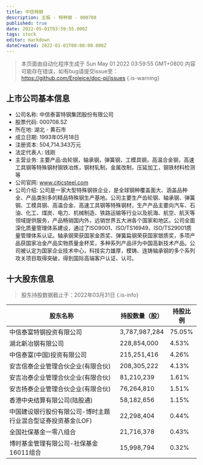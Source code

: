 ```yaml
---
title: 中信特钢
description: 主板 - 特种钢 - 000708
published: true
date: 2022-05-01T03:59:55.000Z
tags: stock
editor: markdown
dateCreated: 2022-01-01T00:00:00.000Z
---
```


> 本页面由自动化程序生成于 Sun May 01 2022 03:59:55 GMT+0800
> 内容可能存在错误，如有bug请提交issue至：https://github.com/Eroleice/doc-pi/issues
{.is-warning}

## 上市公司基本信息
- 公司名称: 中信泰富特钢集团股份有限公司
- 股票代码: 000708.SZ
- 所在地: 湖北 - 黄石市
- 成立日期: 1993年05月18日
- 注册资本: 504,714.343万元
- 法定代表人: 钱刚
- 主营业务: 主要产品:齿轮钢，轴承钢，弹簧钢，工模具钢，高温合金钢，高速工具钢等特殊钢材钢铁冶炼，钢材轧制，金属改制，压延加工，钢铁材料检测等
- 公司官网: www.citicsteel.com
- 公司介绍: 公司是一家大型特殊钢铁企业，是全球钢种覆盖面大、涵盖品种全、产品类别多的精品特殊钢生产基地。公司主要生产齿轮钢、轴承钢、弹簧钢、工模具钢、高温合金、高速工具钢等特殊钢材，生产产品主要向汽车、石油、化工、煤炭、电力、机械制造、铁路运输等行业以及航海、航空、航天等领域提供服务，产品畅销国内外，远销世界五大洲各个国家和地区。公司全面深化质量管理体系建设，通过了ISO9001、ISO/TS16949、ISO/TS29001质量管理体系认证。轴承钢荣获国家金质奖、弹簧扁钢荣获国家银质奖，多项产品获国家冶金产品实物质量金杯奖，多种系列产品评为中国高新技术产品。公司被认定为国家企业技术中心，科技实力雄厚，模铸、连铸轴承钢的多个系列攻关项目取得突破，得到国际高端客户认证、认可。


## 十大股东信息
> 股东持股数据截止于：2022年03月31日
{.is-info}

| 股东名称 | 持股数量（股） | 持股比例 |
| --- | --- | --- |
| 中信泰富特钢投资有限公司 | 3,787,987,284 | 75.05% |
| 湖北新冶钢有限公司 | 228,854,000 | 4.53% |
| 中信泰富(中国)投资有限公司 | 215,251,416 | 4.26% |
| 安吉信泰企业管理合伙企业(有限合伙) | 208,305,222 | 4.13% |
| 安吉冶泰企业管理合伙企业(有限合伙) | 81,210,239 | 1.61% |
| 安吉扬泰企业管理合伙企业(有限合伙) | 76,264,810 | 1.51% |
| 香港中央结算有限公司(陆股通) | 58,182,656 | 1.15% |
| 中国建设银行股份有限公司-博时主题行业混合型证券投资基金(LOF) | 22,298,404 | 0.44% |
| 全国社保基金一零八组合 | 21,716,378 | 0.43% |
| 博时基金管理有限公司-社保基金16011组合 | 15,998,794 | 0.32% |




